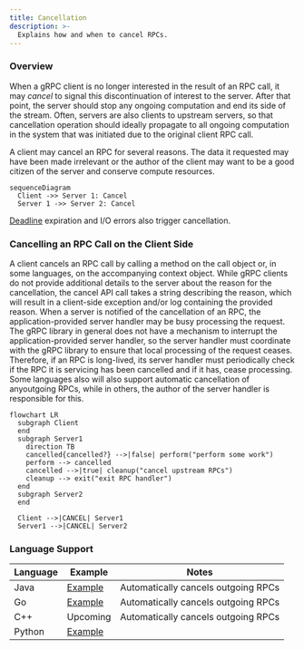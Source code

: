 ```yaml
---
title: Cancellation
description: >-
  Explains how and when to cancel RPCs.
---
```


### Overview

When a gRPC client is no longer interested in the result of an RPC call, it may
_cancel_ to signal this discontinuation of interest to the server.  After that
point, the server should stop any ongoing computation and end its side of the
stream. Often, servers are also clients to upstream servers, so that
cancellation operation should ideally propagate to all ongoing computation in
the system that was initiated due to the original client RPC call.

A client may cancel an RPC for several reasons. The data it requested may have
been made irrelevant or the author of the client may want to be a good citizen
of the server and conserve compute resources.

```mermaid
sequenceDiagram
  Client ->> Server 1: Cancel
  Server 1 ->> Server 2: Cancel
```

[Deadline](https://grpc.io/docs/guides/deadlines/) expiration and I/O errors
also trigger cancellation.

### Cancelling an RPC Call on the Client Side

A client cancels an RPC call by calling a method on the call object or, in some
languages, on the accompanying context object. While gRPC clients do not
provide additional details to the server about the reason for the cancellation,
the cancel API call takes a string describing the reason, which will result in
a client-side exception and/or log containing the provided reason. When a
server is notified of the cancellation of an RPC, the application-provided
server handler may be busy processing the request. The gRPC library in general
does not have a mechanism to interrupt the application-provided server handler,
so the server handler must coordinate with the gRPC library to ensure that
local processing of the request ceases.  Therefore, if an RPC is long-lived,
its server handler must periodically check if the RPC it is servicing has been
cancelled and if it has, cease processing.  Some languages also will also
support automatic cancellation of anyoutgoing RPCs, while in others, the author
of the server handler is responsible for this.


```mermaid
flowchart LR
  subgraph Client
  end
  subgraph Server1
    direction TB
    cancelled{cancelled?} -->|false| perform("perform some work")
    perform --> cancelled
    cancelled -->|true| cleanup("cancel upstream RPCs")
    cleanup --> exit("exit RPC handler")
  end
  subgraph Server2
  end

  Client -->|CANCEL| Server1
  Server1 -->|CANCEL| Server2
```

### Language Support

| Language | Example        | Notes                            |
|----------|----------------|----------------------------------|
| Java     |[Example](https://github.com/grpc/grpc-java/tree/master/examples/src/main/java/io/grpc/examples/cancellation)|Automatically cancels outgoing RPCs|
| Go       |[Example](https://github.com/grpc/grpc-go/tree/master/examples/features/cancellation)|Automatically cancels outgoing RPCs|
| C++      |Upcoming|Automatically cancels outgoing RPCs|
| Python | [Example](https://github.com/grpc/grpc/tree/master/examples/python/cancellation)||
